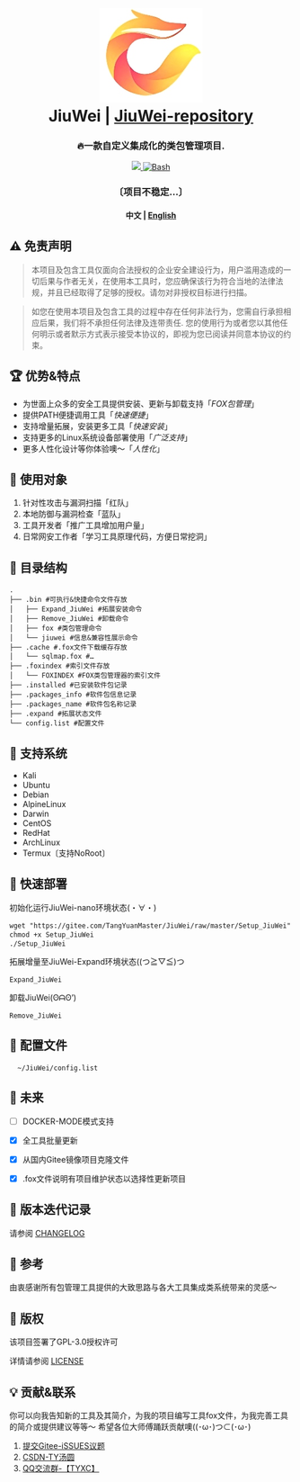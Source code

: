 <h1 align="center">
  <br>
  <img src="img/logo.jpg" alt="logo">
  <br>
  JiuWei | <a href="https://gitee.com/TangYuanMaster/JiuWei-repository">JiuWei-repository</a>
  <br>
</h1>

<h3 align="center">🔥一款自定义集成化的类包管理项目.</h4>

<p align="center">
  <a href="https://www.gnu.org/licenses/gpl-3.0.en.html">
      <img src="https://img.shields.io/badge/License-GPL3-_red.svg">
  <a href="https://www.gnu.org/software/bash/">
      <img src="https://img.shields.io/badge/Language-Bash-blue.svg" alt="Bash">
  </a>
</p>

<h3 align="center" dir="auto">〔项目不稳定…〕</p>

<h4 align="center" dir="auto">
  中文 | <a href="https://gitee.com/TangYuanMaster/JiuWei/blob/master/README_EN.MD">English</a>
</p>


## ⚠️ 免责声明

> 本项目及包含工具仅面向合法授权的企业安全建设行为，用户滥用造成的一切后果与作者无关，在使用本工具时，您应确保该行为符合当地的法律法规，并且已经取得了足够的授权。请勿对非授权目标进行扫描。

> 如您在使用本项目及包含工具的过程中存在任何非法行为，您需自行承担相应后果，我们将不承担任何法律及连带责任. 您的使用行为或者您以其他任何明示或者默示方式表示接受本协议的，即视为您已阅读并同意本协议的约束。


## 🏆 优势&特点

- 为世面上众多的安全工具提供安装、更新与卸载支持「*FOX包管理*」
- 提供PATH便捷调用工具「*快速便捷*」
- 支持增量拓展，安装更多工具「*快速安装*」
- 支持更多的Linux系统设备部署使用「*广泛支持*」
- 更多人性化设计等你体验噢～「*人性化*」


## 🔖 使用对象

1. 针对性攻击与漏洞扫描「红队」
2. 本地防御与漏洞检查「蓝队」
3. 工具开发者「推广工具增加用户量」
4. 日常网安工作者「学习工具原理代码，方便日常挖洞」


## 🌲 目录结构

```
.
├── .bin #可执行&快捷命令文件存放
│   ├── Expand_JiuWei #拓展安装命令
│   ├── Remove_JiuWei #卸载命令
│   ├── fox #类包管理命令
│   └── jiuwei #信息&兼容性展示命令
├── .cache #.fox文件下载缓存存放
│   └── sqlmap.fox #…
├── .foxindex #索引文件存放
│   └── FOXINDEX #FOX类包管理器的索引文件
├── .installed #已安装软件包记录
├── .packages_info #软件包信息记录
├── .packages_name #软件包名称记录
├── .expand #拓展状态文件
└── config.list #配置文件
```


## 🌟 支持系统

- Kali
- Ubuntu
- Debian
- AlpineLinux
- Darwin
- CentOS
- RedHat
- ArchLinux
- Termux〔支持NoRoot〕


## 🔧 快速部署

初始化运行JiuWei-nano环境状态(・∀・)

```
wget "https://gitee.com/TangYuanMaster/JiuWei/raw/master/Setup_JiuWei"
chmod +x Setup_JiuWei
./Setup_JiuWei
```

拓展增量至JiuWei-Expand环境状态((つ≧▽≦)つ

```
Expand_JiuWei
```

卸载JiuWei(ʘᗩʘ’)

```
Remove_JiuWei
```


## 🔆 配置文件    
      ~/JiuWei/config.list


## 📌 未来

- [ ] DOCKER-MODE模式支持
- [x] 全工具批量更新
- [x] 从国内Gitee镜像项目克隆文件
- [x] .fox文件说明有项目维护状态以选择性更新项目


## 🚀 版本迭代记录

请参阅 [CHANGELOG](https://gitee.com/TangYuanMaster/JiuWei/blob/master/CHANGE.MD)


## 👀 参考

由衷感谢所有包管理工具提供的大致思路与各大工具集成类系统带来的灵感～


## 📄 版权

该项目签署了GPL-3.0授权许可

详情请参阅 [LICENSE](https://gitee.com/TangYuanMaster/JiuWei/blob/master/LICENSE)


## 💡 贡献&联系

你可以向我告知新的工具及其简介，为我的项目编写工具fox文件，为我完善工具的简介或提供建议等等～
希望各位大师傅踊跃贡献噢((･ω･)つ⊂(･ω･)

1. [提交Gitee-iSSUES议题](https://gitee.com/TangYuanMaster/JiuWei/issues)
2. [CSDN-TY汤圆](https://blog.csdn.net/qq_57851190)
3. [QQ交流群-【TYXC】](http://qm.qq.com/cgi-bin/qm/qr?_wv=1027&k=OVsNn-8iWP5HTTARzTNzfOcgCngXp3gH&authKey=03ZWzlYVvCH6Cpq2Pa7nIEqOFiXw2svp96C896bcZc4Rpg%2FTNk2c2F8asJ4U7tiK&noverify=0&group_code=751386568)
